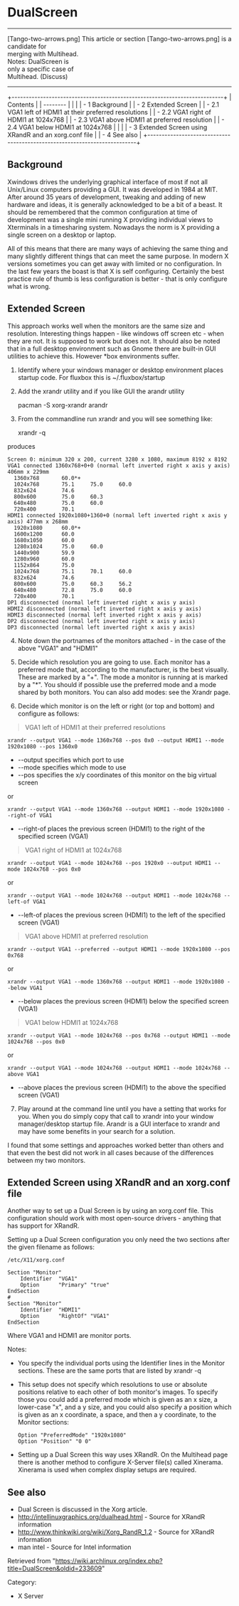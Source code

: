 DualScreen
==========

  ------------------------ ------------------------ ------------------------
  [Tango-two-arrows.png]   This article or section  [Tango-two-arrows.png]
                           is a candidate for       
                           merging with Multihead.  
                           Notes: DualScreen is     
                           only a specific case of  
                           Multihead. (Discuss)     
  ------------------------ ------------------------ ------------------------

+--------------------------------------------------------------------------+
| Contents                                                                 |
| --------                                                                 |
|                                                                          |
| -   1 Background                                                         |
| -   2 Extended Screen                                                    |
|     -   2.1 VGA1 left of HDMI1 at their preferred resolutions            |
|     -   2.2 VGA1 right of HDMI1 at 1024x768                              |
|     -   2.3 VGA1 above HDMI1 at preferred resolution                     |
|     -   2.4 VGA1 below HDMI1 at 1024x768                                 |
|                                                                          |
| -   3 Extended Screen using XRandR and an xorg.conf file                 |
| -   4 See also                                                           |
+--------------------------------------------------------------------------+

Background
----------

Xwindows drives the underlying graphical interface of most if not all
Unix/Linux computers providing a GUI. It was developed in 1984 at MIT.
After around 35 years of development, tweaking and adding of new
hardware and ideas, it is generally acknowledged to be a bit of a beast.
It should be remembered that the common configuration at time of
development was a single mini running X providing individual views to
Xterminals in a timesharing system. Nowadays the norm is X providing a
single screen on a desktop or laptop.

All of this means that there are many ways of achieving the same thing
and many slightly different things that can meet the same purpose. In
modern X versions sometimes you can get away with limited or no
configuration. In the last few years the boast is that X is self
configuring. Certainly the best practice rule of thumb is less
configuration is better - that is only configure what is wrong.

Extended Screen
---------------

This approach works well when the monitors are the same size and
resolution. Interesting things happen - like windows off screen etc -
when they are not. It is supposed to work but does not. It should also
be noted that in a full desktop environment such as Gnome there are
built-in GUI utilities to achieve this. However *box environments
suffer.

1) Identify where your windows manager or desktop environment places
startup code. For fluxbox this is ~/.fluxbox/startup

2) Add the xrandr utility and if you like GUI the arandr utility

    pacman -S xorg-xrandr arandr

3) From the commandline run xrandr and you will see something like:

    xrandr -q

produces

    Screen 0: minimum 320 x 200, current 3280 x 1080, maximum 8192 x 8192
    VGA1 connected 1360x768+0+0 (normal left inverted right x axis y axis) 406mm x 229mm
      1360x768       60.0*+
      1024x768       75.1     75.0     60.0  
      832x624        74.6  
      800x600        75.0     60.3  
      640x480        75.0     60.0  
      720x400        70.1  
    HDMI1 connected 1920x1080+1360+0 (normal left inverted right x axis y axis) 477mm x 268mm
      1920x1080      60.0*+
      1600x1200      60.0  
      1680x1050      60.0  
      1280x1024      75.0     60.0  
      1440x900       59.9  
      1280x960       60.0  
      1152x864       75.0  
      1024x768       75.1     70.1     60.0  
      832x624        74.6  
      800x600        75.0     60.3     56.2  
      640x480        72.8     75.0     60.0  
      720x400        70.1  
    DP1 disconnected (normal left inverted right x axis y axis)
    HDMI2 disconnected (normal left inverted right x axis y axis)
    HDMI3 disconnected (normal left inverted right x axis y axis)
    DP2 disconnected (normal left inverted right x axis y axis)
    DP3 disconnected (normal left inverted right x axis y axis)

4) Note down the portnames of the monitors attached - in the case of the
above "VGA1" and "HDMI1"

5) Decide which resolution you are going to use. Each monitor has a
preferred mode that, according to the manufacturer, is the best
visually. These are marked by a "+". The mode a monitor is running at is
marked by a "*". You should if possible use the preferred mode and a
mode shared by both monitors. You can also add modes: see the Xrandr
page.

6) Decide which monitor is on the left or right (or top and bottom) and
configure as follows:

> VGA1 left of HDMI1 at their preferred resolutions

    xrandr --output VGA1 --mode 1360x768 --pos 0x0 --output HDMI1 --mode 1920x1080 --pos 1360x0

-   --output specifies which port to use
-   --mode specifies which mode to use
-   --pos specifies the x/y coordinates of this monitor on the big
    virtual screen

or

    xrandr --output VGA1 --mode 1360x768 --output HDMI1 --mode 1920x1080 --right-of VGA1

-   --right-of places the previous screen (HDMI1) to the right of the
    specified screen (VGA1)

> VGA1 right of HDMI1 at 1024x768

    xrandr --output VGA1 --mode 1024x768 --pos 1920x0 --output HDMI1 --mode 1024x768 --pos 0x0

or

    xrandr --output VGA1 --mode 1024x768 --output HDMI1 --mode 1024x768 --left-of VGA1

-   --left-of places the previous screen (HDMI1) to the left of the
    specified screen (VGA1)

> VGA1 above HDMI1 at preferred resolution

    xrandr --output VGA1 --preferred --output HDMI1 --mode 1920x1080 --pos 0x768

or

    xrandr --output VGA1 --mode 1360x768 --output HDMI1 --mode 1920x1080 --below VGA1

-   --below places the previous screen (HDMI1) below the specified
    screen (VGA1)

> VGA1 below HDMI1 at 1024x768

    xrandr --output VGA1 --mode 1024x768 --pos 0x768 --output HDMI1 --mode 1024x768 --pos 0x0

or

    xrandr --output VGA1 --mode 1024x768 --output HDMI1 --mode 1024x768 --above VGA1

-   --above places the previous screen (HDMI1) to the above the
    specified screen (VGA1)

7) Play around at the command line until you have a setting that works
for you. When you do simply copy that call to xrandr into your window
manager/desktop startup file. Arandr is a GUI interface to xrandr and
may have some benefits in your search for a solution.

I found that some settings and approaches worked better than others and
that even the best did not work in all cases because of the differences
between my two monitors.

Extended Screen using XRandR and an xorg.conf file
--------------------------------------------------

Another way to set up a Dual Screen is by using an xorg.conf file. This
configuration should work with most open-source drivers - anything that
has support for XRandR.

Setting up a Dual Screen configuration you only need the two sections
after the given filename as follows:

    /etc/X11/xorg.conf

    Section "Monitor"
        Identifier  "VGA1"
        Option      "Primary" "true"
    EndSection
    #
    Section "Monitor"
        Identifier  "HDMI1"
        Option      "RightOf" "VGA1"
    EndSection

Where VGA1 and HDMI1 are monitor ports.

Notes:

-   You specify the individual ports using the Identifier lines in the
    Monitor sections. These are the same ports that are listed by
    xrandr -q

-   This setup does not specify which resolutions to use or absolute
    positions relative to each other of both monitor's images. To
    specify those you could add a preferred mode which is given as an x
    size, a lower-case "x", and a y size, and you could also specify a
    position which is given as an x coordinate, a space, and then a y
    coordinate, to the Monitor sections:

        Option "PreferredMode" "1920x1080"
        Option "Position" "0 0"

-   Setting up a Dual Screen this way uses XRandR. On the Multihead page
    there is another method to configure X-Server file(s) called
    Xinerama. Xinerama is used when complex display setups are required.

See also
--------

-   Dual Screen is discussed in the Xorg article.
-   http://intellinuxgraphics.org/dualhead.html - Source for XRandR
    information
-   http://www.thinkwiki.org/wiki/Xorg_RandR_1.2 - Source for XRandR
    information
-   man intel - Source for Intel information

Retrieved from
"https://wiki.archlinux.org/index.php?title=DualScreen&oldid=233609"

Category:

-   X Server
